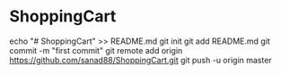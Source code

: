 # ShoppingCart
echo "# ShoppingCart" >> README.md
git init
git add README.md
git commit -m "first commit"
git remote add origin https://github.com/sanad88/ShoppingCart.git
git push -u origin master
